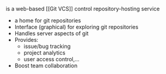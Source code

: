is a web-based [[Git VCS]] control repository-hosting service

- a home for git repositories
- Interface (graphical) for exploring git repositories
- Handles server aspects of git
- Provides:
	- issue/bug tracking
	- project analytics
	- user access control,...
- Boost team collaboration